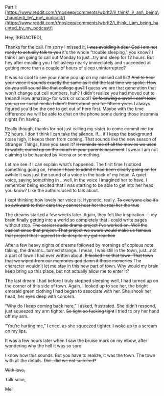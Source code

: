 Part I: [https://www.reddit.com/r/nosleep/comments/wbrlt2/i\_think\_i\_am\_being\_haunted\_by\_my\_podcast/](https://www.reddit.com/r/nosleep/comments/wbrlt2/i_think_i_am_being_haunted_by_my_podcast/)

Hey, \[REDACTED\],

Thanks for the call. I'm sorry I missed it, ~~I was avoiding it dear God I am not ready to actually talk to you~~ it's the whole "trouble sleeping," you know? I think I am going to call out Monday to just…try and sleep for 12 hours. But hey after emailing you I fell asleep nearly immediately and succeeded at getting more than a couple of hours of sleep uninterrupted?

It was so cool to see your name pop up on my missed call list! ~~And to hear your voice it sounds exactly the same as it did the last time we spoke. How do you still sound like that college guy?~~ I guess we are that generation that won't change out cell numbers, huh? I didn't realize you had moved out to Ireland! How amazing– for work or school? ~~Or following a love? I can't look you up on social media I didn't think about you for fifteen years~~ I always figured you'd be the one to get out of here first. Maybe with the time difference we will be able to chat on the phone some during those insomnia nights I’m having.

Really though, thanks for not just calling my sister to come commit me for 72 hours. I don't think I can take the silence. If… if I keep the background noise high, it keeps them from coming. That sounds like the new season of Stranger Things, have you seen it? ~~It reminds me of all the movies we used to watch, curled up on the couch in your parents basement~~ I swear I am not claiming to be haunted by Vecna or something.

Let me see if I can explain what’s happened. The first time I noticed something going on, ~~I mean I have to admit it had been clearly going on for awhile~~ it was just the sound of a voice in the back of my head. A quiet voice, saying something in …well, in the voice I imagined her to have. I remember being excited that I was starting to be able to get into her head, you know? Like the authors used to talk about.

I kept thinking how lovely her voice is. Hypnotic, really. ~~To everyone else it’s so awkward to their ears they cannot hear her the real her the true~~

The dreams started a few weeks later. Again, they felt like inspiration — my brain finally getting into a world so completely that I could write pages without stop. ~~The easiest audio drama project I’ve worked on. Well the easiest since that project. That project we swore would make us famous that project that I agreed to do despite my gut reaction~~

After a few heavy nights of dreams followed by mornings of copious note taking, the dreams…turned strange. I mean, I was still in the town, just…not a part of town I had ever written about. ~~It looked like that town. That town that we wiped from our memories god damn it those memories~~ The character wouldn’t let me stay in this new part of town. Why would my brain keep bring up this place, but not actually allow me to enter it?

The last dream I had before I truly stopped sleeping well, I had turned up on the corner of this side of town. Again. I looked up to see her, the bright emerald green clothing I had began to associate with her. She shook her head, her eyes deep with concern.

“Why do I keep coming back here,” I asked, frustrated. She didn’t respond, just squeezed my arm tighter. ~~So tight so fucking tight~~ I tried to pry her hand off my arm.

“You’re hurting me,” I cried, as she squeezed tighter. I woke up to a scream on my lips.

It was a few hours later when I saw the bruise mark on my elbow, after wondering why the hell it was so sore.

I know how this sounds. But you have to realize, it was the town. The town with all the details. ~~Did…did we not succeed?~~

~~With love,~~

Talk soon,

Mel